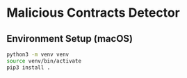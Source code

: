 # Malicious Contracts Detector

## Environment Setup (macOS)

```bash
python3 -m venv venv  
source venv/bin/activate
pip3 install .
```

